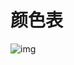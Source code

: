 
# 颜色表

![img](https://blobscdn.gitbook.com/v0/b/gitbook-28427.appspot.com/o/assets%2F-LU-oxMWYc64m9DG-B71%2F-Lbhs67qVn02gRPyyGec%2F-LbhsEPrvDMk02TQPXkU%2Fcolortab.png?alt=media&token=1b6d28fa-f5c0-4a2d-ac05-c88593012fcb)